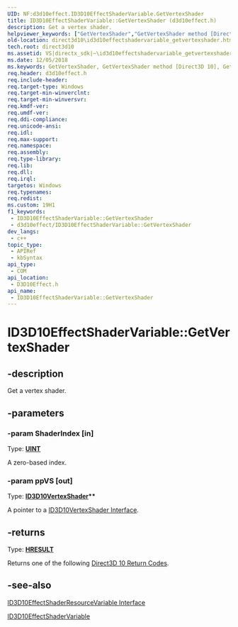 ```yaml
---
UID: NF:d3d10effect.ID3D10EffectShaderVariable.GetVertexShader
title: ID3D10EffectShaderVariable::GetVertexShader (d3d10effect.h)
description: Get a vertex shader.
helpviewer_keywords: ["GetVertexShader","GetVertexShader method [Direct3D 10]","GetVertexShader method [Direct3D 10]","ID3D10EffectShaderVariable interface","ID3D10EffectShaderVariable interface [Direct3D 10]","GetVertexShader method","ID3D10EffectShaderVariable.GetVertexShader","ID3D10EffectShaderVariable::GetVertexShader","d3d10effect/ID3D10EffectShaderVariable::GetVertexShader","d42282c4-3590-3201-8fd7-e13e4054fb34","direct3d10.id3d10effectshadervariable_getvertexshader"]
old-location: direct3d10\id3d10effectshadervariable_getvertexshader.htm
tech.root: direct3d10
ms.assetid: VS|directx_sdk|~\id3d10effectshadervariable_getvertexshader.htm
ms.date: 12/05/2018
ms.keywords: GetVertexShader, GetVertexShader method [Direct3D 10], GetVertexShader method [Direct3D 10],ID3D10EffectShaderVariable interface, ID3D10EffectShaderVariable interface [Direct3D 10],GetVertexShader method, ID3D10EffectShaderVariable.GetVertexShader, ID3D10EffectShaderVariable::GetVertexShader, d3d10effect/ID3D10EffectShaderVariable::GetVertexShader, d42282c4-3590-3201-8fd7-e13e4054fb34, direct3d10.id3d10effectshadervariable_getvertexshader
req.header: d3d10effect.h
req.include-header: 
req.target-type: Windows
req.target-min-winverclnt: 
req.target-min-winversvr: 
req.kmdf-ver: 
req.umdf-ver: 
req.ddi-compliance: 
req.unicode-ansi: 
req.idl: 
req.max-support: 
req.namespace: 
req.assembly: 
req.type-library: 
req.lib: 
req.dll: 
req.irql: 
targetos: Windows
req.typenames: 
req.redist: 
ms.custom: 19H1
f1_keywords:
 - ID3D10EffectShaderVariable::GetVertexShader
 - d3d10effect/ID3D10EffectShaderVariable::GetVertexShader
dev_langs:
 - c++
topic_type:
 - APIRef
 - kbSyntax
api_type:
 - COM
api_location:
 - D3D10Effect.h
api_name:
 - ID3D10EffectShaderVariable::GetVertexShader
---
```


# ID3D10EffectShaderVariable::GetVertexShader


## -description

Get a vertex shader.

## -parameters

### -param ShaderIndex [in]

Type: <b><a href="/windows/desktop/WinProg/windows-data-types">UINT</a></b>

A zero-based index.

### -param ppVS [out]

Type: <b><a href="/windows/desktop/api/d3d10/nn-d3d10-id3d10vertexshader">ID3D10VertexShader</a>**</b>

A pointer to a <a href="/windows/desktop/api/d3d10/nn-d3d10-id3d10vertexshader">ID3D10VertexShader Interface</a>.

## -returns

Type: <b><a href="/windows/win32/com/structure-of-com-error-codes">HRESULT</a></b>

Returns one of the following <a href="/windows/desktop/direct3d10/d3d10-graphics-reference-returnvalues">Direct3D 10 Return Codes</a>.

## -see-also

<a href="/windows/desktop/api/d3d10effect/nn-d3d10effect-id3d10effectshaderresourcevariable">ID3D10EffectShaderResourceVariable Interface</a>



<a href="/windows/desktop/api/d3d10effect/nn-d3d10effect-id3d10effectshadervariable">ID3D10EffectShaderVariable</a>

